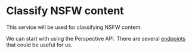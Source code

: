 # Classify NSFW content

This service will be used for classifying NSFW content.

We can start with using the Perspective API. There are several [endpoints](https://support.perspectiveapi.com/s/about-the-api-attributes-and-languages?language=en_US) that could be useful for us.